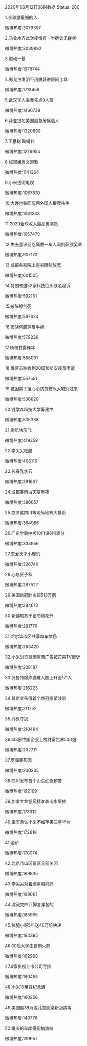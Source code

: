 2020年08月12日08时数据
Status: 200

1.全球腰最细的人

微博热度:3079307

2.乌鲁木齐此次疫情有一半确诊无症状

微博热度:3039892

3.燃动一夏

微博热度:1978744

4.郑允浩发明不用脱鞋进房间工具

微博热度:1713456

5.武汉10人进餐先点9人菜

微博热度:1466738

6.拜登提名美国副总统候选人

微博热度:1320890

7.王思聪 鞠婧祎

微博热度:1276954

8.权珉娥发文道歉

微博热度:1141364

9.小米透明电视

微博热度:1067870

10.大连地铁回应两外国人攀爬扶手

微博热度:1061243

11.2020全球收入最高男演员

微博热度:1057479

12.失去意识前忍痛救一车人司机获颁奖章

微博热度:907170

13.成都各影院上座率限制放宽

微博热度:601505

14.特朗普遭52家科技巨头联名起诉

微博热度:592161

15.被陈婷气死

微博热度:587624

16.窦骁何超莲反手抱

微博热度:579236

17.杨枝甘露棒冰

微博热度:568091

18.俄官员称收到20国10亿支疫苗申请

微博热度:557551

19.被困男子担心消防员安危大喊别过来

微博热度:536820

20.钱学森科技大学筹建中

微博热度:535338

21.南航快乐飞

微博热度:419359

22.李尖尖吃醋

微博热度:406116

23.长春乳状云

微博热度:391637

24.成都暴雨白天变黑夜

微博热度:386057

25.京津冀四川等地局地有大暴雨

微博热度:384986

26.广东学霸中考10门课6科满分

微博热度:333956

27.恋爱天才小璇玑

微博热度:326740

28.心疼贺子秋

微博热度:287527

29.美国新冠肺炎超513万例

微博热度:284613

30.新疆昭苏千亩芍药花开

微博热度:281779

31.哈尔滨市区共享单车坟场

微博热度:263420

32.小米浏览器因屏蔽广告被芒果TV起诉

微博热度:228187

33.贝鲁特爆炸遇难人数上升至171人

微博热度:216223

34.普京宣布俄首个新冠疫苗注册

微博热度:211752

35.肖枫夺冠

微博热度:210484

36.133家中国企业上榜财富世界500强

微博热度:202711

37.罗霈颖死因

微博热度:200235

38.四川发布首个山洪红色预警

微博热度:192169

39.加拿大龙卷风精准袭击水果摊

微博热度:173312

40.雷军承认小米不如苹果三星华为

微博热度:172618

41.金价

微博热度:170074

42.北京市山区景区全部关闭

微博热度:169835

43.李尖尖对着流星喊妈妈

微博热度:168061

44.漂流完四只脚各穿各的

微博热度:165965

45.独腿小哥5年送40万份快递

微博热度:164395

46.00后大学生自制火箭

微博热度:162998

47.6家影视上市公司亏损

微博热度:160455

48.小米10至尊纪念版

微博热度:160256

49.美国超38万名儿童感染新冠病毒

微博热度:140776

50.重庆的车库得配加油站

微博热度:139957

